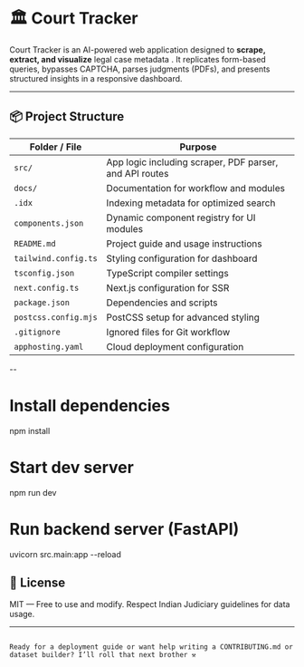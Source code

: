 

# 🏛️ Court Tracker

Court Tracker is an AI-powered web application designed to **scrape, extract, and visualize** legal case metadata . It replicates form-based queries, bypasses CAPTCHA, parses judgments (PDFs), and presents structured insights in a responsive dashboard.

---

## 📦 Project Structure

| Folder / File         | Purpose |
|------------------------|---------|
| `src/`                | App logic including scraper, PDF parser, and API routes |
| `docs/`               | Documentation for workflow and modules |
| `.idx`                | Indexing metadata for optimized search |
| `components.json`     | Dynamic component registry for UI modules |
| `README.md`           | Project guide and usage instructions |
| `tailwind.config.ts`  | Styling configuration for dashboard |
| `tsconfig.json`       | TypeScript compiler settings |
| `next.config.ts`      | Next.js configuration for SSR |
| `package.json`        | Dependencies and scripts |
| `postcss.config.mjs`  | PostCSS setup for advanced styling |
| `.gitignore`          | Ignored files for Git workflow |
| `apphosting.yaml`     | Cloud deployment configuration |

--


# Install dependencies
npm install

# Start dev server
npm run dev

# Run backend server (FastAPI)
uvicorn src.main:app --reload

## 📄 License

MIT — Free to use and modify. Respect Indian Judiciary guidelines for data usage.

---

```

Ready for a deployment guide or want help writing a CONTRIBUTING.md or dataset builder? I’ll roll that next brother ⚒️
